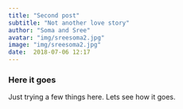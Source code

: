 ```yaml
---
title: "Second post"
subtitle: "Not another love story"
author: "Soma and Sree"
avatar: "img/sreesoma2.jpg"
image: "img/sreesoma2.jpg"
date:  2018-07-06 12:17
---
```


### Here it goes
Just trying a few things here. Lets see how it goes.
